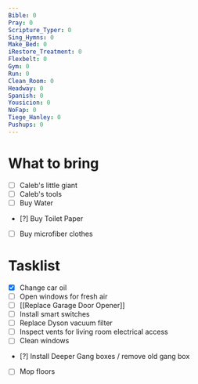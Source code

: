 ```yaml
---
Bible: 0
Pray: 0
Scripture_Typer: 0
Sing_Hymns: 0
Make_Bed: 0
iRestore_Treatment: 0
Flexbelt: 0
Gym: 0
Run: 0
Clean_Room: 0
Headway: 0
Spanish: 0
Yousicion: 0
NoFap: 0
Tiege_Hanley: 0
Pushups: 0
---
```


# What to bring

- [ ] Caleb's little giant
- [ ] Caleb's tools
- [ ] Buy Water
- [?] Buy Toilet Paper
- [ ] Buy microfiber clothes

# Tasklist

- [x] Change car oil
- [ ] Open windows for fresh air
- [ ] [[Replace Garage Door Opener]]
- [ ] Install smart switches
- [ ] Replace Dyson vacuum filter
- [ ] Inspect vents for living room electrical access
- [ ] Clean windows
- [?] Install Deeper Gang boxes / remove old gang box
- [ ] Mop floors